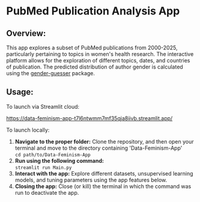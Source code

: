 # PubMed Publication Analysis App

## Overview:
This app explores a subset of PubMed publications from 2000-2025, particularly pertaining to topics in women's health research. The interactive platform allows for the exploration of different topics, dates, and countries of publication. The predicted distribution of author gender is calculated using the [gender-guesser](https://github.com/lead-ratings/gender-guesser) package.

## Usage:
To launch via Streamlit cloud:

https://data-feminism-app-t7l6ntwmm7mf35qja8iivb.streamlit.app/


To launch locally:
1. **Navigate to the proper folder:** Clone the repository, and then open your terminal and move to the directory containing 'Data-Feminism-App'  
   `cd path/to/Data-Feminism-App`
2. **Run using the following command:**  
   `streamlit run Main.py`
4. **Interact with the app:** Explore different datasets, unsupervised learning models, and tuning parameters using the app features below.
5. **Closing the app:** Close (or kill) the terminal in which the command was run to deactivate the app.

